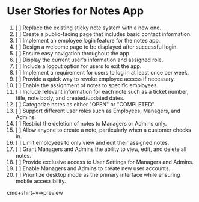 # User Stories for Notes App

1. [ ] Replace the existing sticky note system with a new one.
2. [ ] Create a public-facing page that includes basic contact information.
3. [ ] Implement an employee login feature for the notes app.
4. [ ] Design a welcome page to be displayed after successful login.
5. [ ] Ensure easy navigation throughout the app.
6. [ ] Display the current user's information and assigned role.
7. [ ] Include a logout option for users to exit the app.
8. [ ] Implement a requirement for users to log in at least once per week.
9. [ ] Provide a quick way to revoke employee access if necessary.
10. [ ] Enable the assignment of notes to specific employees.
11. [ ] Include relevant information for each note such as a ticket number, title, note body, and created/updated dates.
12. [ ] Categorize notes as either "OPEN" or "COMPLETED".
13. [ ] Support different user roles such as Employees, Managers, and Admins.
14. [ ] Restrict the deletion of notes to Managers or Admins only.
15. [ ] Allow anyone to create a note, particularly when a customer checks in.
16. [ ] Limit employees to only view and edit their assigned notes.
17. [ ] Grant Managers and Admins the ability to view, edit, and delete all notes.
18. [ ] Provide exclusive access to User Settings for Managers and Admins.
19. [ ] Enable Managers and Admins to create new user accounts.
20. [ ] Prioritize desktop mode as the primary interface while ensuring mobile accessibility.

cmd+shirt+v->preview
